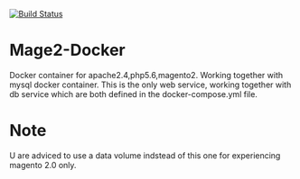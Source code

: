 [![Build Status](https://api.travis-ci.org/sanqiu/Mage2-Docker.svg?master)](https://travis-ci.org/sanqiu/Mage2-Docker)

# Mage2-Docker
Docker container for apache2.4,php5.6,magento2. Working together with mysql docker container.
This is the only web service, working together with db service which are both defined in the docker-compose.yml file.

# Note
U are adviced to use a data volume indstead of this one for experiencing magento 2.0 only.

